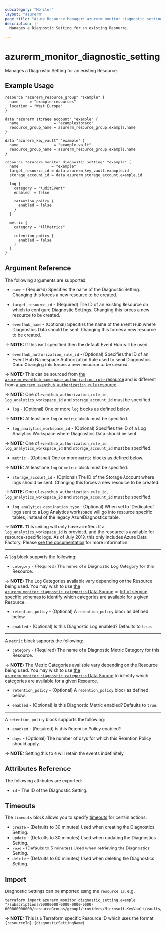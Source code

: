 ```yaml
---
subcategory: "Monitor"
layout: "azurerm"
page_title: "Azure Resource Manager: azurerm_monitor_diagnostic_setting"
description: |-
  Manages a Diagnostic Setting for an existing Resource.

---
```


# azurerm_monitor_diagnostic_setting

Manages a Diagnostic Setting for an existing Resource.

## Example Usage

```hcl
resource "azurerm_resource_group" "example" {
  name     = "example-resources"
  location = "West Europe"
}

data "azurerm_storage_account" "example" {
  name                = "examplestoracc"
  resource_group_name = azurerm_resource_group.example.name
}

data "azurerm_key_vault" "example" {
  name                = "example-vault"
  resource_group_name = azurerm_resource_group.example.name
}

resource "azurerm_monitor_diagnostic_setting" "example" {
  name               = "example"
  target_resource_id = data.azurerm_key_vault.example.id
  storage_account_id = data.azurerm_storage_account.example.id

  log {
    category = "AuditEvent"
    enabled  = false

    retention_policy {
      enabled = false
    }
  }

  metric {
    category = "AllMetrics"

    retention_policy {
      enabled = false
    }
  }
}
```

## Argument Reference

The following arguments are supported:

* `name` - (Required) Specifies the name of the Diagnostic Setting. Changing this forces a new resource to be created.

* `target_resource_id` - (Required) The ID of an existing Resource on which to configure Diagnostic Settings. Changing this forces a new resource to be created.

* `eventhub_name` - (Optional) Specifies the name of the Event Hub where Diagnostics Data should be sent. Changing this forces a new resource to be created.

-> **NOTE:** If this isn't specified then the default Event Hub will be used.

* `eventhub_authorization_rule_id` - (Optional) Specifies the ID of an Event Hub Namespace Authorization Rule used to send Diagnostics Data. Changing this forces a new resource to be created.

-> **NOTE:** This can be sourced from [the `azurerm_eventhub_namespace_authorization_rule` resource](eventhub_namespace_authorization_rule.html) and is different from [a `azurerm_eventhub_authorization_rule` resource](eventhub_authorization_rule.html).

-> **NOTE:** One of `eventhub_authorization_rule_id`, `log_analytics_workspace_id` and `storage_account_id` must be specified.

* `log` - (Optional) One or more `log` blocks as defined below.

-> **NOTE:** At least one `log` or `metric` block must be specified.

* `log_analytics_workspace_id` - (Optional) Specifies the ID of a Log Analytics Workspace where Diagnostics Data should be sent.

-> **NOTE:** One of `eventhub_authorization_rule_id`, `log_analytics_workspace_id` and `storage_account_id` must be specified.

* `metric` - (Optional) One or more `metric` blocks as defined below.

-> **NOTE:** At least one `log` or `metric` block must be specified.

* `storage_account_id` - (Optional) The ID of the Storage Account where logs should be sent. Changing this forces a new resource to be created.

-> **NOTE:** One of `eventhub_authorization_rule_id`, `log_analytics_workspace_id` and `storage_account_id` must be specified.

* `log_analytics_destination_type` - (Optional) When set to 'Dedicated' logs sent to a Log Analytics workspace will go into resource specific tables, instead of the legacy AzureDiagnostics table.

-> **NOTE:** This setting will only have an effect if a `log_analytics_workspace_id` is provided, and the resource is available for resource-specific logs.  As of July 2019, this only includes Azure Data Factory. Please [see the documentation](https://docs.microsoft.com/azure/azure-monitor/platform/diagnostic-logs-stream-log-store#azure-diagnostics-vs-resource-specific) for more information.

---

A `log` block supports the following:

* `category` - (Required) The name of a Diagnostic Log Category for this Resource.

-> **NOTE:** The Log Categories available vary depending on the Resource being used. You may wish to use [the `azurerm_monitor_diagnostic_categories` Data Source](../d/monitor_diagnostic_categories.html) or [list of service specific schemas](https://docs.microsoft.com/azure/azure-monitor/platform/resource-logs-schema#service-specific-schemas) to identify which categories are available for a given Resource.

* `retention_policy` - (Optional) A `retention_policy` block as defined below.

* `enabled` - (Optional) Is this Diagnostic Log enabled? Defaults to `true`.

---

A `metric` block supports the following:

* `category` - (Required) The name of a Diagnostic Metric Category for this Resource.

-> **NOTE:** The Metric Categories available vary depending on the Resource being used. You may wish to use [the `azurerm_monitor_diagnostic_categories` Data Source](../d/monitor_diagnostic_categories.html) to identify which categories are available for a given Resource.

* `retention_policy` - (Optional) A `retention_policy` block as defined below.

* `enabled` - (Optional) Is this Diagnostic Metric enabled? Defaults to `true`.

---

A `retention_policy` block supports the following:

* `enabled` - (Required) Is this Retention Policy enabled?

* `days` - (Optional) The number of days for which this Retention Policy should apply.

-> **NOTE:** Setting this to `0` will retain the events indefinitely.


## Attributes Reference

The following attributes are exported:

* `id` - The ID of the Diagnostic Setting.

## Timeouts

The `timeouts` block allows you to specify [timeouts](https://www.terraform.io/docs/configuration/resources.html#timeouts) for certain actions:

* `create` - (Defaults to 30 minutes) Used when creating the Diagnostics Setting.
* `update` - (Defaults to 30 minutes) Used when updating the Diagnostics Setting.
* `read` - (Defaults to 5 minutes) Used when retrieving the Diagnostics Setting.
* `delete` - (Defaults to 60 minutes) Used when deleting the Diagnostics Setting.

## Import

Diagnostic Settings can be imported using the `resource id`, e.g.

```shell
terraform import azurerm_monitor_diagnostic_setting.example "/subscriptions/00000000-0000-0000-0000-000000000000/resourceGroups/group1/providers/Microsoft.KeyVault/vaults/vault1|logMonitoring1"
```

-> **NOTE:** This is a Terraform specific Resource ID which uses the format `{resourceId}|{diagnosticSettingName}`

